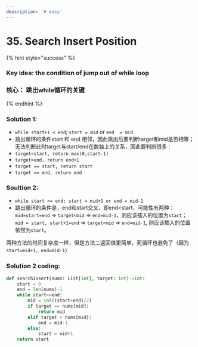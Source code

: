 ```yaml
---
description: '# easy'
---
```


# 35. Search Insert Position



{% hint style="success" %}
### Key idea: the condition of jump out of while loop

### 核心： 跳出while循环的关键
{% endhint %}

### Solution 1:

* `while start+1 < end`; `start = mid` or `end  = mid`
* 跳出循环的条件start 和 end 相邻，因此跳出后要判断target和mid是否相等；无法判断此时target与start/end在数轴上的关系，因此要判断很多：
* `target<start, return max(0,start-1)`
* `target>end, return end+1`
* `target == start, return start`
* `target == end, return end`

### Soultion 2:

* `while start <= end; start = mid+1 or end = mid-1`
* 跳出循环的条件是，end和start交叉，即end&lt;start，可能性有两种：`mid=start=end`  =&gt;  `target<mid`  =&gt;  `end=mid-1`，则应该插入的位置为`start`；`mid = start, start+1=end`  =&gt; `target<mid`  =&gt; `end=mid-1`, 则应该插入的位置依然为`start`。

两种方法的时间复杂度一样，但是方法二返回值更简单，死循环也避免了（因为`start=mid+1, end=mid-1`）

### Solution 2 coding:

```python
def searchInsert(nums: List[int], target: int)->int:
    start = 0
    end = len(nums)-1
    while start<=end:
        mid = int((start+end)/2)
        if target == nums[mid]:
            return mid
        elif target < nums[mid]:
            end = mid-1
        else:
            start = mid+1
    return start

```




